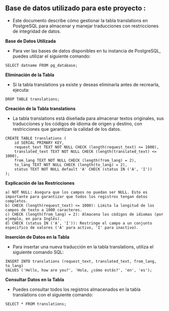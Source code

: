 ## Base de datos utilizado para este proyecto :

- Este documento describe cómo gestionar la tabla translations en PostgreSQL para almacenar y manejar traducciones con restricciones de 
  integridad de datos.


**Base de Datos Utilizada**
- Para ver las bases de datos disponibles en tu instancia de PostgreSQL, puedes utilizar el siguiente comando:

```
SELECT datname FROM pg_database;
```

**Eliminación de la Tabla**
- Si la tabla translations ya existe y deseas eliminarla antes de recrearla, ejecuta:

```
DROP TABLE translations;
```

**Creación de la Tabla translations**
- La tabla translations está diseñada para almacenar textos originales, sus traducciones y los códigos de idioma de origen y destino, con 
  restricciones que garantizan la calidad de los datos.

```
CREATE TABLE translations (
    id SERIAL PRIMARY KEY,
    request_text TEXT NOT NULL CHECK (length(request_text) <= 1000),
    translated_text TEXT NOT NULL CHECK (length(translated_text) <= 1000),
    from_lang TEXT NOT NULL CHECK (length(from_lang) = 2),
    to_lang TEXT NOT NULL CHECK (length(to_lang) = 2),
    status TEXT NOT NULL default 'A' CHECK (status IN ('A', 'I'))
);
 ```

**Explicación de las Restricciones**

```
a) NOT NULL: Asegura que los campos no puedan ser NULL. Esto es importante para garantizar que todos los registros tengan datos completos.
b) CHECK (length(request_text) <= 1000): Limita la longitud de los campos de texto a 1000 caracteres.
c) CHECK (length(from_lang) = 2): Almacena los códigos de idiomas (por ejemplo, en para Inglés).
d) CHECK (status IN ('A', 'I')): Restringe el campo a un conjunto especifico de valores ('A' para activo, 'I' para inactivo).
```


**Inserción de Datos en la Tabla**
- Para insertar una nueva traducción en la tabla translations, utiliza el siguiente comando SQL:

```
INSERT INTO translations (request_text, translated_text, from_lang, to_lang)
VALUES ('Hello, how are you?', 'Hola, ¿cómo estás?', 'en', 'es');
```

**Consultar Datos en la Tabla**
- Puedes consultar todos los registros almacenados en la tabla translations con el siguiente comando:

```
SELECT * FROM translations;
```
